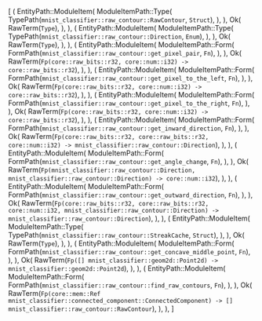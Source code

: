 [
    (
        EntityPath::ModuleItem(
            ModuleItemPath::Type(
                TypePath(`mnist_classifier::raw_contour::RawContour`, `Struct`),
            ),
        ),
        Ok(
            RawTerm(`Type`),
        ),
    ),
    (
        EntityPath::ModuleItem(
            ModuleItemPath::Type(
                TypePath(`mnist_classifier::raw_contour::Direction`, `Enum`),
            ),
        ),
        Ok(
            RawTerm(`Type`),
        ),
    ),
    (
        EntityPath::ModuleItem(
            ModuleItemPath::Form(
                FormPath(`mnist_classifier::raw_contour::get_pixel_pair`, `Fn`),
            ),
        ),
        Ok(
            RawTerm(`Fp(core::raw_bits::r32, core::num::i32) -> core::raw_bits::r32`),
        ),
    ),
    (
        EntityPath::ModuleItem(
            ModuleItemPath::Form(
                FormPath(`mnist_classifier::raw_contour::get_pixel_to_the_left`, `Fn`),
            ),
        ),
        Ok(
            RawTerm(`Fp(core::raw_bits::r32, core::num::i32) -> core::raw_bits::r32`),
        ),
    ),
    (
        EntityPath::ModuleItem(
            ModuleItemPath::Form(
                FormPath(`mnist_classifier::raw_contour::get_pixel_to_the_right`, `Fn`),
            ),
        ),
        Ok(
            RawTerm(`Fp(core::raw_bits::r32, core::num::i32) -> core::raw_bits::r32`),
        ),
    ),
    (
        EntityPath::ModuleItem(
            ModuleItemPath::Form(
                FormPath(`mnist_classifier::raw_contour::get_inward_direction`, `Fn`),
            ),
        ),
        Ok(
            RawTerm(`Fp(core::raw_bits::r32, core::raw_bits::r32, core::num::i32) -> mnist_classifier::raw_contour::Direction`),
        ),
    ),
    (
        EntityPath::ModuleItem(
            ModuleItemPath::Form(
                FormPath(`mnist_classifier::raw_contour::get_angle_change`, `Fn`),
            ),
        ),
        Ok(
            RawTerm(`Fp(mnist_classifier::raw_contour::Direction, mnist_classifier::raw_contour::Direction) -> core::num::i32`),
        ),
    ),
    (
        EntityPath::ModuleItem(
            ModuleItemPath::Form(
                FormPath(`mnist_classifier::raw_contour::get_outward_direction`, `Fn`),
            ),
        ),
        Ok(
            RawTerm(`Fp(core::raw_bits::r32, core::raw_bits::r32, core::num::i32, mnist_classifier::raw_contour::Direction) -> mnist_classifier::raw_contour::Direction`),
        ),
    ),
    (
        EntityPath::ModuleItem(
            ModuleItemPath::Type(
                TypePath(`mnist_classifier::raw_contour::StreakCache`, `Struct`),
            ),
        ),
        Ok(
            RawTerm(`Type`),
        ),
    ),
    (
        EntityPath::ModuleItem(
            ModuleItemPath::Form(
                FormPath(`mnist_classifier::raw_contour::get_concave_middle_point`, `Fn`),
            ),
        ),
        Ok(
            RawTerm(`Fp([] mnist_classifier::geom2d::Point2d) -> mnist_classifier::geom2d::Point2d`),
        ),
    ),
    (
        EntityPath::ModuleItem(
            ModuleItemPath::Form(
                FormPath(`mnist_classifier::raw_contour::find_raw_contours`, `Fn`),
            ),
        ),
        Ok(
            RawTerm(`Fp(core::mem::Ref mnist_classifier::connected_component::ConnectedComponent) -> [] mnist_classifier::raw_contour::RawContour`),
        ),
    ),
]